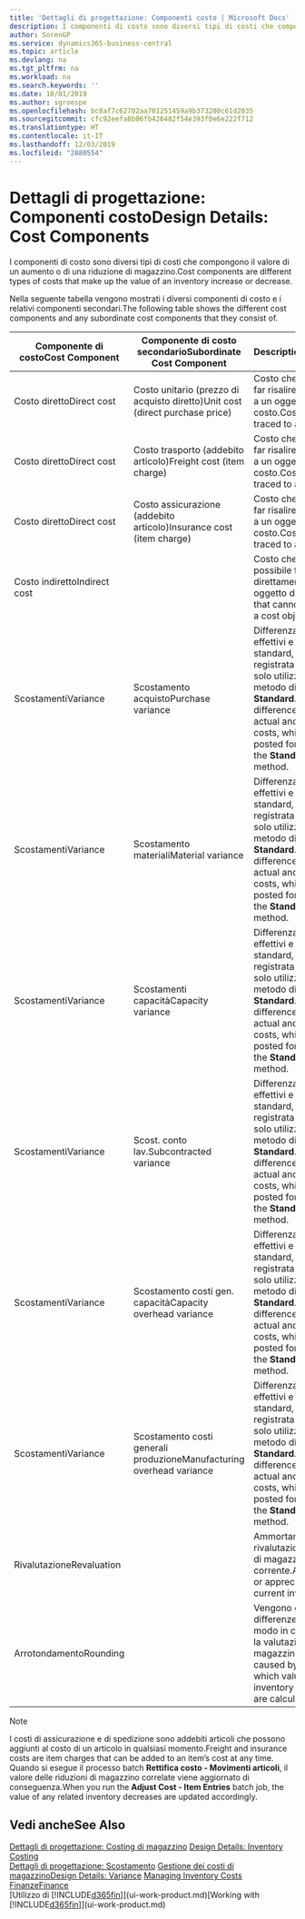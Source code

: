 ```yaml
---
title: 'Dettagli di progettazione: Componenti costo | Microsoft Docs'
description: I componenti di costo sono diversi tipi di costi che compongono il valore di un aumento o di una riduzione di magazzino.
author: SorenGP
ms.service: dynamics365-business-central
ms.topic: article
ms.devlang: na
ms.tgt_pltfrm: na
ms.workload: na
ms.search.keywords: ''
ms.date: 10/01/2019
ms.author: sgroespe
ms.openlocfilehash: bc8af7c62702aa701251459a9b373200c61d2035
ms.sourcegitcommit: cfc92eefa8b06fb426482f54e393f0e6e222f712
ms.translationtype: HT
ms.contentlocale: it-IT
ms.lasthandoff: 12/03/2019
ms.locfileid: "2880554"
---
```

# <a name="design-details-cost-components"></a><span data-ttu-id="1a3ae-103">Dettagli di progettazione: Componenti costo</span><span class="sxs-lookup"><span data-stu-id="1a3ae-103">Design Details: Cost Components</span></span>
<span data-ttu-id="1a3ae-104">I componenti di costo sono diversi tipi di costi che compongono il valore di un aumento o di una riduzione di magazzino.</span><span class="sxs-lookup"><span data-stu-id="1a3ae-104">Cost components are different types of costs that make up the value of an inventory increase or decrease.</span></span>  

 <span data-ttu-id="1a3ae-105">Nella seguente tabella vengono mostrati i diversi componenti di costo e i relativi componenti secondari.</span><span class="sxs-lookup"><span data-stu-id="1a3ae-105">The following table shows the different cost components and any subordinate cost components that they consist of.</span></span>  

|<span data-ttu-id="1a3ae-106">Componente di costo</span><span class="sxs-lookup"><span data-stu-id="1a3ae-106">Cost Component</span></span>|<span data-ttu-id="1a3ae-107">Componente di costo secondario</span><span class="sxs-lookup"><span data-stu-id="1a3ae-107">Subordinate Cost Component</span></span>|<span data-ttu-id="1a3ae-108">Description</span><span class="sxs-lookup"><span data-stu-id="1a3ae-108">Description</span></span>|  
|--------------------|--------------------------------|---------------------------------------|  
|<span data-ttu-id="1a3ae-109">Costo diretto</span><span class="sxs-lookup"><span data-stu-id="1a3ae-109">Direct cost</span></span>|<span data-ttu-id="1a3ae-110">Costo unitario (prezzo di acquisto diretto)</span><span class="sxs-lookup"><span data-stu-id="1a3ae-110">Unit cost (direct purchase price)</span></span>|<span data-ttu-id="1a3ae-111">Costo che è possibile far risalire direttamente a un oggetto di costo.</span><span class="sxs-lookup"><span data-stu-id="1a3ae-111">Cost that can be traced to a cost object.</span></span>|  
|<span data-ttu-id="1a3ae-112">Costo diretto</span><span class="sxs-lookup"><span data-stu-id="1a3ae-112">Direct cost</span></span>|<span data-ttu-id="1a3ae-113">Costo trasporto (addebito articolo)</span><span class="sxs-lookup"><span data-stu-id="1a3ae-113">Freight cost (item charge)</span></span>|<span data-ttu-id="1a3ae-114">Costo che è possibile far risalire direttamente a un oggetto di costo.</span><span class="sxs-lookup"><span data-stu-id="1a3ae-114">Cost that can be traced to a cost object.</span></span>|  
|<span data-ttu-id="1a3ae-115">Costo diretto</span><span class="sxs-lookup"><span data-stu-id="1a3ae-115">Direct cost</span></span>|<span data-ttu-id="1a3ae-116">Costo assicurazione (addebito articolo)</span><span class="sxs-lookup"><span data-stu-id="1a3ae-116">Insurance cost (item charge)</span></span>|<span data-ttu-id="1a3ae-117">Costo che è possibile far risalire direttamente a un oggetto di costo.</span><span class="sxs-lookup"><span data-stu-id="1a3ae-117">Cost that can be traced to a cost object.</span></span>|  
|<span data-ttu-id="1a3ae-118">Costo indiretto</span><span class="sxs-lookup"><span data-stu-id="1a3ae-118">Indirect cost</span></span>||<span data-ttu-id="1a3ae-119">Costo che non è possibile far risalire direttamente a un oggetto di costo.</span><span class="sxs-lookup"><span data-stu-id="1a3ae-119">Cost that cannot be traced to a cost object.</span></span>|  
|<span data-ttu-id="1a3ae-120">Scostamenti</span><span class="sxs-lookup"><span data-stu-id="1a3ae-120">Variance</span></span>|<span data-ttu-id="1a3ae-121">Scostamento acquisto</span><span class="sxs-lookup"><span data-stu-id="1a3ae-121">Purchase variance</span></span>|<span data-ttu-id="1a3ae-122">Differenza tra costi effettivi e costi standard, che viene registrata per gli articoli solo utilizzando il metodo di costing **Standard**.</span><span class="sxs-lookup"><span data-stu-id="1a3ae-122">The difference between actual and standard costs, which is only posted for items using the **Standard** costing method.</span></span>|  
|<span data-ttu-id="1a3ae-123">Scostamenti</span><span class="sxs-lookup"><span data-stu-id="1a3ae-123">Variance</span></span>|<span data-ttu-id="1a3ae-124">Scostamento materiali</span><span class="sxs-lookup"><span data-stu-id="1a3ae-124">Material variance</span></span>|<span data-ttu-id="1a3ae-125">Differenza tra costi effettivi e costi standard, che viene registrata per gli articoli solo utilizzando il metodo di costing **Standard**.</span><span class="sxs-lookup"><span data-stu-id="1a3ae-125">The difference between actual and standard costs, which is only posted for items using the **Standard** costing method.</span></span>|  
|<span data-ttu-id="1a3ae-126">Scostamenti</span><span class="sxs-lookup"><span data-stu-id="1a3ae-126">Variance</span></span>|<span data-ttu-id="1a3ae-127">Scostamenti capacità</span><span class="sxs-lookup"><span data-stu-id="1a3ae-127">Capacity variance</span></span>|<span data-ttu-id="1a3ae-128">Differenza tra costi effettivi e costi standard, che viene registrata per gli articoli solo utilizzando il metodo di costing **Standard**.</span><span class="sxs-lookup"><span data-stu-id="1a3ae-128">The difference between actual and standard costs, which is only posted for items using the **Standard** costing method.</span></span>|  
|<span data-ttu-id="1a3ae-129">Scostamenti</span><span class="sxs-lookup"><span data-stu-id="1a3ae-129">Variance</span></span>|<span data-ttu-id="1a3ae-130">Scost. conto lav.</span><span class="sxs-lookup"><span data-stu-id="1a3ae-130">Subcontracted variance</span></span>|<span data-ttu-id="1a3ae-131">Differenza tra costi effettivi e costi standard, che viene registrata per gli articoli solo utilizzando il metodo di costing **Standard**.</span><span class="sxs-lookup"><span data-stu-id="1a3ae-131">The difference between actual and standard costs, which is only posted for items using the **Standard** costing method.</span></span>|  
|<span data-ttu-id="1a3ae-132">Scostamenti</span><span class="sxs-lookup"><span data-stu-id="1a3ae-132">Variance</span></span>|<span data-ttu-id="1a3ae-133">Scostamento costi gen. capacità</span><span class="sxs-lookup"><span data-stu-id="1a3ae-133">Capacity overhead variance</span></span>|<span data-ttu-id="1a3ae-134">Differenza tra costi effettivi e costi standard, che viene registrata per gli articoli solo utilizzando il metodo di costing **Standard**.</span><span class="sxs-lookup"><span data-stu-id="1a3ae-134">The difference between actual and standard costs, which is only posted for items using the **Standard** costing method.</span></span>|  
|<span data-ttu-id="1a3ae-135">Scostamenti</span><span class="sxs-lookup"><span data-stu-id="1a3ae-135">Variance</span></span>|<span data-ttu-id="1a3ae-136">Scostamento costi generali produzione</span><span class="sxs-lookup"><span data-stu-id="1a3ae-136">Manufacturing overhead variance</span></span>|<span data-ttu-id="1a3ae-137">Differenza tra costi effettivi e costi standard, che viene registrata per gli articoli solo utilizzando il metodo di costing **Standard**.</span><span class="sxs-lookup"><span data-stu-id="1a3ae-137">The difference between actual and standard costs, which is only posted for items using the **Standard** costing method.</span></span>|  
|<span data-ttu-id="1a3ae-138">Rivalutazione</span><span class="sxs-lookup"><span data-stu-id="1a3ae-138">Revaluation</span></span>||<span data-ttu-id="1a3ae-139">Ammortamento o rivalutazione del valore di magazzino corrente.</span><span class="sxs-lookup"><span data-stu-id="1a3ae-139">A depreciation or appreciation of the current inventory value.</span></span>|  
|<span data-ttu-id="1a3ae-140">Arrotondamento</span><span class="sxs-lookup"><span data-stu-id="1a3ae-140">Rounding</span></span>||<span data-ttu-id="1a3ae-141">Vengono calcolate le differenze causate dal modo in cui diminuisce la valutazione del magazzino.</span><span class="sxs-lookup"><span data-stu-id="1a3ae-141">Residuals caused by the way in which valuation of inventory decreases are calculated.</span></span>|  

> [!NOTE]  
>  <span data-ttu-id="1a3ae-142">I costi di assicurazione e di spedizione sono addebiti articoli che possono aggiunti al costo di un articolo in qualsiasi momento.</span><span class="sxs-lookup"><span data-stu-id="1a3ae-142">Freight and insurance costs are item charges that can be added to an item’s cost at any time.</span></span> <span data-ttu-id="1a3ae-143">Quando si esegue il processo batch **Rettifica costo - Movimenti articoli**, il valore delle riduzioni di magazzino correlate viene aggiornato di conseguenza.</span><span class="sxs-lookup"><span data-stu-id="1a3ae-143">When you run the **Adjust Cost - Item Entries** batch job, the value of any related inventory decreases are updated accordingly.</span></span>  

## <a name="see-also"></a><span data-ttu-id="1a3ae-144">Vedi anche</span><span class="sxs-lookup"><span data-stu-id="1a3ae-144">See Also</span></span>  
 <span data-ttu-id="1a3ae-145">[Dettagli di progettazione: Costing di magazzino](design-details-inventory-costing.md) </span><span class="sxs-lookup"><span data-stu-id="1a3ae-145">[Design Details: Inventory Costing](design-details-inventory-costing.md) </span></span>  
 <span data-ttu-id="1a3ae-146">[Dettagli di progettazione: Scostamento](design-details-variance.md) [Gestione dei costi di magazzino](finance-manage-inventory-costs.md)</span><span class="sxs-lookup"><span data-stu-id="1a3ae-146">[Design Details: Variance](design-details-variance.md) [Managing Inventory Costs](finance-manage-inventory-costs.md)</span></span>  
 [<span data-ttu-id="1a3ae-147">Finanze</span><span class="sxs-lookup"><span data-stu-id="1a3ae-147">Finance</span></span>](finance.md)  
 <span data-ttu-id="1a3ae-148">[Utilizzo di [!INCLUDE[d365fin](includes/d365fin_md.md)]](ui-work-product.md)</span><span class="sxs-lookup"><span data-stu-id="1a3ae-148">[Working with [!INCLUDE[d365fin](includes/d365fin_md.md)]](ui-work-product.md)</span></span>  
